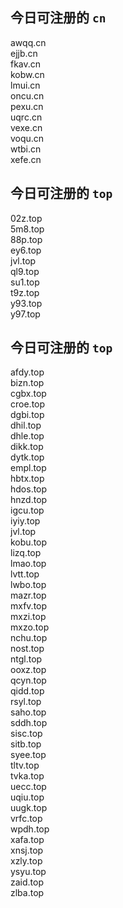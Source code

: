
## 今日可注册的 `cn`
>
awqq.cn   
ejjb.cn   
fkav.cn   
kobw.cn   
lmui.cn   
oncu.cn   
pexu.cn   
uqrc.cn   
vexe.cn   
voqu.cn   
wtbi.cn   
xefe.cn   


## 今日可注册的 `top`
>
02z.top   
5m8.top   
88p.top   
ey6.top   
jvl.top   
ql9.top   
su1.top   
t9z.top   
y93.top   
y97.top   


## 今日可注册的 `top`
>
afdy.top   
bizn.top   
cgbx.top   
croe.top   
dgbi.top   
dhil.top   
dhle.top   
dikk.top   
dytk.top   
empl.top   
hbtx.top   
hdos.top   
hnzd.top   
igcu.top   
iyiy.top   
jvl.top   
kobu.top   
lizq.top   
lmao.top   
lvtt.top   
lwbo.top   
mazr.top   
mxfv.top   
mxzi.top   
mxzo.top   
nchu.top   
nost.top   
ntgl.top   
ooxz.top   
qcyn.top   
qidd.top   
rsyl.top   
saho.top   
sddh.top   
sisc.top   
sitb.top   
syee.top   
tltv.top   
tvka.top   
uecc.top   
uqiu.top   
uugk.top   
vrfc.top   
wpdh.top   
xafa.top   
xnsj.top   
xzly.top   
ysyu.top   
zaid.top   
zlba.top   

